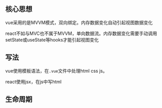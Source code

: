 ## 核心思想

vue采用的是MVVM模式，双向绑定。内存数据变化自动引起视图数据变化

react不如与MVC也不属于MVVM，单向数据流。内存数据变化需要手动调用setState或useState等hooks才能引起视图变化

## 写法

vue使用模板语法，在`.vue`文件中处理html css js。

react使用jsx，在js中写html

## 生命周期


